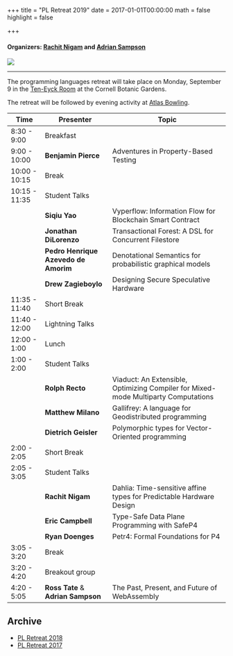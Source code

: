 +++
title = "PL Retreat 2019"
date = 2017-01-01T00:00:00
math = false
highlight = false

+++

#### Organizers: [Rachit Nigam](https://rachitnigam.com) and [Adrian Sampson](http://adriansampson.net)


![](/img/retreat-2019.jpeg)


-----


The programming languages retreat will take place on Monday, September 9 in
the [Ten-Eyck Room](https://cornellbotanicgardens.org/visit/rent-our-spaces-2/edward-a-ten-eyck-room/) at the Cornell Botanic Gardens.

The retreat will be followed by evening activity at [Atlas Bowling](https://atlasbowl.com/locations/atlas-bowl/).

| Time            | Presenter       | Topic |
|-----------------|----------------|-----------|
| 8:30 - 9:00   | Breakfast      |           |
| 9:00 - 10:00  | **Benjamin Pierce**| Adventures in Property-Based Testing |
| 10:00 - 10:15 | Break          |
| 10:15 - 11:35 | Student Talks  |
|               | **Siqiu Yao**      | Vyperflow: Information Flow for Blockchain Smart Contract |
|               | **Jonathan DiLorenzo** | Transactional Forest: A DSL for Concurrent Filestore |
|               | **Pedro Henrique Azevedo de Amorim**  | Denotational Semantics for probabilistic graphical models
|               | **Drew Zagieboylo** | Designing Secure Speculative Hardware |
| 11:35 - 11:40 | Short Break    |
| 11:40 - 12:00 | Lightning Talks|
| 12:00 - 1:00  | Lunch          |
| 1:00 - 2:00   | Student Talks  |
|               | **Rolph Recto**    | Viaduct: An Extensible, Optimizing Compiler for Mixed-mode Multiparty Computations |
                | **Matthew Milano** | Gallifrey: A language for Geodistributed programming |
|               | **Dietrich Geisler** | Polymorphic types for Vector-Oriented programming |
| 2:00 - 2:05   | Short Break    |
| 2:05 - 3:05   | Student Talks  |
|               | **Rachit Nigam**  | Dahlia: Time-sensitive affine types for Predictable Hardware Design |
|               | **Eric Campbell** | Type-Safe Data Plane Programming with SafeP4 |
|               | **Ryan Doenges**  | Petr4: Formal Foundations for P4 |
| 3:05 - 3:20   | Break          |
| 3:20 - 4:20   | Breakout group |
| 4:20 - 5:05   | **Ross Tate** & **Adrian Sampson** | The Past, Present, and Future of WebAssembly

## Archive

- [PL Retreat 2018](https://www.cs.cornell.edu/courses/cs7190/2018fa/pl-retreat-2018.html)
- [PL Retreat 2017](https://www.cs.cornell.edu/~fabianm/plr17/)
